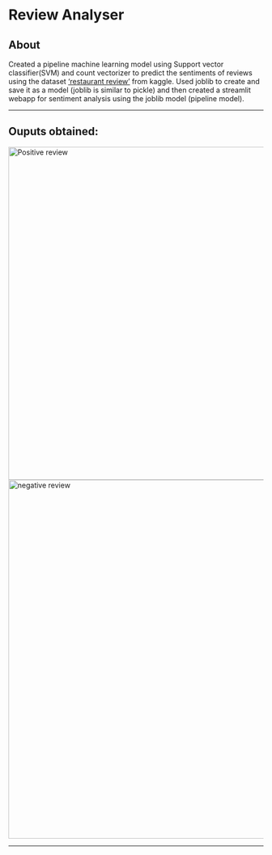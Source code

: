 # Review Analyser

## About

Created a pipeline machine learning model using Support vector classifier(SVM) and count vectorizer to predict the sentiments of reviews using the dataset [‘restaurant review’](https://www.kaggle.com/d4rklucif3r/restaurant-reviews) from kaggle. Used joblib to create and save it as a model (joblib is similar to pickle) and then created a streamlit webapp for sentiment analysis using the joblib model (pipeline model).

---
## Ouputs obtained: 

<img width="658" alt="Positive review" src="https://user-images.githubusercontent.com/84735848/183641243-3dd970e5-6401-4afd-a938-c2be276f7777.png">

<img width="709" alt="negative review" src="https://user-images.githubusercontent.com/84735848/183641257-1b1d0a76-28d9-43c6-b389-553c6936c229.png">

---
